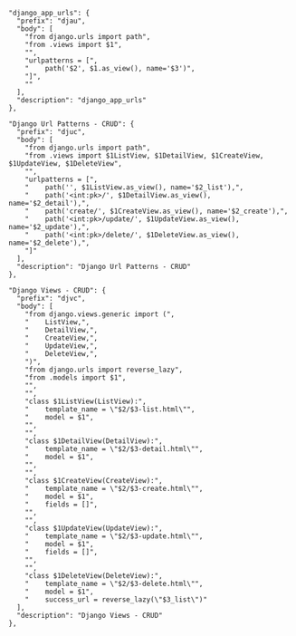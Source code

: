    "django_app_urls": {
      "prefix": "djau",
      "body": [
        "from django.urls import path",
        "from .views import $1",
        "",
        "urlpatterns = [",
        "    path('$2', $1.as_view(), name='$3')",
        "]",
        ""
      ],
      "description": "django_app_urls"
    },

    "Django Url Patterns - CRUD": {
      "prefix": "djuc",
      "body": [
        "from django.urls import path",
        "from .views import $1ListView, $1DetailView, $1CreateView, $1UpdateView, $1DeleteView",
        "",
        "urlpatterns = [",
        "    path('', $1ListView.as_view(), name='$2_list'),",
        "    path('<int:pk>/', $1DetailView.as_view(), name='$2_detail'),",
        "    path('create/', $1CreateView.as_view(), name='$2_create'),",
        "    path('<int:pk>/update/', $1UpdateView.as_view(), name='$2_update'),",
        "    path('<int:pk>/delete/', $1DeleteView.as_view(), name='$2_delete'),",
        "]"
      ],
      "description": "Django Url Patterns - CRUD"
    },

    "Django Views - CRUD": {
      "prefix": "djvc",
      "body": [
        "from django.views.generic import (",
        "    ListView,",
        "    DetailView,",
        "    CreateView,",
        "    UpdateView,",
        "    DeleteView,",
        ")",
        "from django.urls import reverse_lazy",
        "from .models import $1",
        "",
        "",
        "class $1ListView(ListView):",
        "    template_name = \"$2/$3-list.html\"",
        "    model = $1",
        "",
        "",
        "class $1DetailView(DetailView):",
        "    template_name = \"$2/$3-detail.html\"",
        "    model = $1",
        "",
        "",
        "class $1CreateView(CreateView):",
        "    template_name = \"$2/$3-create.html\"",
        "    model = $1",
        "    fields = []",
        "",
        "",
        "class $1UpdateView(UpdateView):",
        "    template_name = \"$2/$3-update.html\"",
        "    model = $1",
        "    fields = []",
        "",
        "",
        "class $1DeleteView(DeleteView):",
        "    template_name = \"$2/$3-delete.html\"",
        "    model = $1",
        "    success_url = reverse_lazy(\"$3_list\")"
      ],
      "description": "Django Views - CRUD"
    },